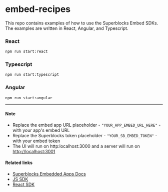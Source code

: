 # embed-recipes

This repo contains examples of how to use the Superblocks Embed SDKs. The examples are written in React, Angular, and Typescript.

### React

```sh
npm run start:react
```

### Typescript

```sh
npm run start:typescript
```

### Angular

```sh
npm run start:angular
```

---

#### Note

- Replace the embed app URL placeholder - `"YOUR_APP_EMBED_URL_HERE"` - with your app's embed URL
- Replace the Superblocks token placeholder - `"YOUR_SB_EMBED_TOKEN"` - with your embed token
- The UI will run on http:localhost:3000 and a server will run on <http://localhost:3001>

#### Related links

- [Superblocks Embedded Apps Docs](https://docs.superblocks.com/applications/embedded-apps/)
- [JS SDK](https://www.npmjs.com/package/@superblocksteam/embed)
- [React SDK](https://www.npmjs.com/package/@superblocksteam/embed-react)
